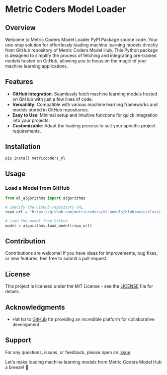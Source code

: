 # Metric Coders Model Loader

## Overview

Welcome to Metric Coders Model Loader PyPI Package source code. Your one-stop solution for effortlessly loading machine learning models directly from GitHub repository of Metric Coders Model Hub. This Python package is designed to simplify the process of fetching and integrating pre-trained models hosted on GitHub, allowing you to focus on the magic of your machine learning applications.

## Features

- **GitHub Integration**: Seamlessly fetch machine learning models hosted on GitHub with just a few lines of code.
- **Versatility**: Compatible with various machine learning frameworks and models stored in GitHub repositories.
- **Easy to Use**: Minimal setup and intuitive functions for quick integration into your projects.
- **Customizable**: Adapt the loading process to suit your specific project requirements.

## Installation

```bash
pip install metriccoders_ml
```

## Usage

### Load a Model from GitHub

```python
from ml_algorithms import algorithms

# Specify the GitHub repository URL
repo_url = "https://github.com/metriccoders/ml-models/blob/main/classifiers/discriminant_analysis_109/model0.437902612044043_False_0.0029324921266509207/model.joblib"

# Load the model from GitHub
model = algorithms.load_model(repo_url)
```


## Contribution

Contributions are welcome! If you have ideas for improvements, bug fixes, or new features, feel free to submit a pull request.

## License

This project is licensed under the MIT License - see the [LICENSE](LICENSE.txt) file for details.

## Acknowledgments

- Hat tip to [GitHub](https://github.com/) for providing an incredible platform for collaborative development.

## Support

For any questions, issues, or feedback, please open an [issue](https://github.com/metriccoders/metriccoders_ml_pypi/issues).

Let's make loading machine learning models from Metric Coders Model Hub a breeze! 🚀